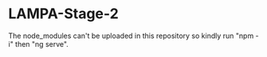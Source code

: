 # LAMPA-Stage-2
The node_modules can't be uploaded in this repository so kindly run "npm -i" then "ng serve".
